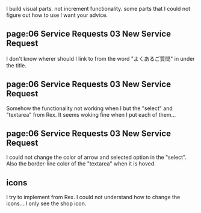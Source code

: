 I build visual parts. not increment functionality.
some parts that I could not figure out how to use I want your advice.

## page:06 Service Requests 03 New Service Request

I don't know wherer should I link to from the word "よくあるご質問" in under the title.


## page:06 Service Requests 03 New Service Request

Somehow the functionality not working when I but the "select" and "textarea" from Rex.
It seems woking fine when I put each of them...


## page:06 Service Requests 03 New Service Request

I could not change the color of arrow and selected option in the "select".
Also the border-line color of the "textarea" when it is hoved.

## icons
I try to implement from Rex. I could not understand how to change the icons....I only see the shop icon.

